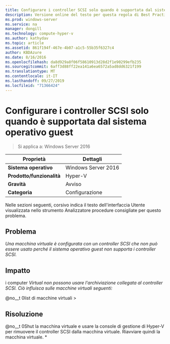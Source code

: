 ```yaml
---
title: Configurare i controller SCSI solo quando è supportata dal sistema operativo guest
description: Versione online del testo per questa regola di Best Practices Analyzer.
ms.prod: windows-server
ms.service: na
manager: dongill
ms.technology: compute-hyper-v
ms.author: kathydav
ms.topic: article
ms.assetid: 861f194f-467e-4b07-a1c5-55b35f6327c4
author: KBDAzure
ms.date: 8/16/2016
ms.openlocfilehash: da8d929a8f06f58610913d28d2f1e90299efb235
ms.sourcegitcommit: 6aff3d88ff22ea141a6ea6572a5ad8dd6321f199
ms.translationtype: MT
ms.contentlocale: it-IT
ms.lasthandoff: 09/27/2019
ms.locfileid: "71366424"
---
```

# <a name="configure-scsi-controllers-only-when-supported-by-the-guest-operating-system"></a>Configurare i controller SCSI solo quando è supportata dal sistema operativo guest

>Si applica a: Windows Server 2016


  
|Proprietà|Dettagli|  
|-|-|  
|**Sistema operativo**|Windows Server 2016|  
|**Prodotto/funzionalità**|Hyper-V|  
|**Gravità**|Avviso|  
|**Categoria**|Configurazione|  
  
Nelle sezioni seguenti, corsivo indica il testo dell'interfaccia Utente visualizzata nello strumento Analizzatore procedure consigliate per questo problema.  
  
## <a name="issue"></a>Problema  
  
*Una macchina virtuale è configurata con un controller SCSI che non può essere usato perché il sistema operativo guest non supporta i controller SCSI.*  
  
## <a name="impact"></a>Impatto  
  
i computer *Virtual non possono usare l'archiviazione collegata al controller SCSI. Ciò influisca sulle macchine virtuali seguenti:*  
  
@no__t 0list di macchine virtuali >  
  
## <a name="resolution"></a>Risoluzione  
  
@no__t 0Shut la macchina virtuale e usare la console di gestione di Hyper-V per rimuovere il controller SCSI dalla macchina virtuale. Riavviare quindi la macchina virtuale. *  
  


